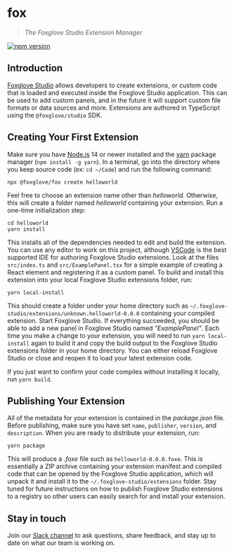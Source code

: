 # fox

> _The Foxglove Studio Extension Manager_

[![npm version](https://img.shields.io/npm/v/@foxglove/fox.svg?style=flat)](https://www.npmjs.com/package/@foxglove/fox)

## Introduction

[Foxglove Studio](https://github.com/foxglove/studio) allows developers to create extensions, or custom code that is loaded and executed inside the Foxglove Studio application. This can be used to add custom panels, and in the future it will support custom file formats or data sources and more. Extensions are authored in TypeScript using the `@foxglove/studio` SDK.

## Creating Your First Extension

Make sure you have [Node.js](https://nodejs.org/) 14 or newer installed and the [yarn](https://yarnpkg.com/) package manager (`npm install -g yarn`). In a terminal, go into the directory where you keep source code (ex: `cd ~/Code`) and run the following command:

```
npx @foxglove/fox create helloworld
```

Feel free to choose an extension name other than _helloworld_. Otherwise, this will create a folder named _helloworld_ containing your extension. Run a one-time initialization step:

```
cd helloworld
yarn install
```

This installs all of the dependencies needed to edit and build the extension. You can use any editor to work on this project, although [VSCode](https://code.visualstudio.com/) is the best supported IDE for authoring Foxglove Studio extensions. Look at the files `src/index.ts` and `src/ExamplePanel.tsx` for a simple example of creating a React element and registering it as a custom panel. To build and install this extension into your local Foxglove Studio extensions folder, run:

```
yarn local-install
```

This should create a folder under your home directory such as `~/.foxglove-studio/extensions/unknown.helloworld-0.0.0` containing your compiled extension. Start Foxglove Studio. If everything succeeded, you should be able to add a new panel in Foxglove Studio named _"ExamplePanel"_. Each time you make a change to your extension, you will need to run `yarn local-install` again to build it and copy the build output to the Foxglove Studio extensions folder in your home directory. You can either reload Foxglove Studio or close and reopen it to load your latest extension code.

If you just want to confirm your code compiles without installing it locally, run `yarn build`.

## Publishing Your Extension

All of the metadata for your extension is contained in the _package.json_ file. Before publishing, make sure you have set `name`, `publisher`, `version`, and `description`. When you are ready to distribute your extension, run:

```
yarn package
```

This will produce a _.foxe_ file such as `helloworld-0.0.0.foxe`. This is essentially a ZIP archive containing your extension manifest and compiled code that can be opened by the Foxglove Studio application, which will unpack it and install it to the `~/.foxglove-studio/extensions` folder. Stay tuned for future instructions on how to publish Foxglove Studio extensions to a registry so other users can easily search for and install your extension.

## Stay in touch

Join our [Slack channel](https://foxglove.dev/join-slack) to ask questions, share feedback, and stay up to date on what our team is working on.
